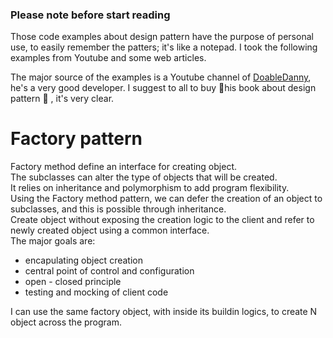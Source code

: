 ### Please note before start reading
Those code examples about design pattern have the purpose of personal use, to easily remember the patters; it's like a notepad. I took the following examples from Youtube and some web articles.

The major source of the examples is a Youtube channel of [DoableDanny](https://www.youtube.com/@doabledanny/videos), he's a very good developer. I suggest to all to buy 📒his book about design pattern 📒 , it's very clear.

# Factory pattern
 Factory method define an interface for creating object. \
 The subclasses can alter the type of objects that will be created. \
 It relies on inheritance and polymorphism to add program flexibility. \
 Using the Factory method pattern, we can defer the creation of an object to subclasses, and this is possible through inheritance. \
 Create object without exposing the creation logic to the client and refer to newly created object using a common interface. \
 The major goals are:
- encapulating object creation
- central point of control and configuration
- open - closed principle
- testing and mocking of client code
  
I can use the same factory object, with inside its buildin logics, to create N object across the program.